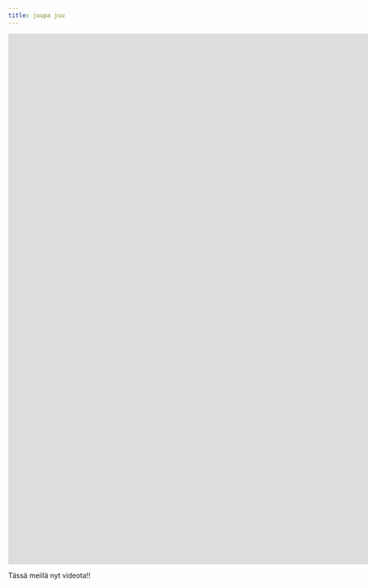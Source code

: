 ```yaml
---
title: juupa juu
---
```

<iframe src="https://www.youtube-nocookie.com/embed/o-kgUy5CypA" width="1920" height="1080" frameborder="0" allow="autoplay; fullscreen" allowfullscreen data-uk-responsive></iframe>

Tässä meillä nyt videota!!
